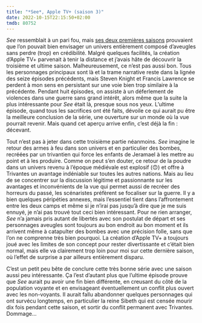 ```yaml
---
title: "*See*, Apple TV+ (saison 3)"
date: 2022-10-15T22:15:50+02:00
tmdb: 80752 
---
```


*See* ressemblait à un pari fou, mais [ses deux premières saisons](https://voiretmanger.fr/see-knight-lawrence-apple-tv/) prouvaient que l’on pouvait bien envisager un univers entièrement composé d’aveugles sans perdre (trop) en crédibilité. Malgré quelques facilités, la création d’Apple TV+ parvenait à tenir la distance et j’avais hâte de découvrir la troisième et ultime saison. Malheureusement, ce n’est pas aussi bon. Tous les personnages principaux sont là et la trame narrative reste dans la lignée des seize épisodes précédents, mais Steven Knight et Francis Lawrence se perdent à mon sens en persistant sur une voie bien trop similaire à la précédente. Pendant huit épisodes, on assiste à un déferlement de violences dans une guerre sans grand intérêt, alors même que la suite la plus intéressante pour *See* était là, presque sous nos yeux. L’ultime épisode, quand tous les sacrifices ont été faits, dévoile ce qui aurait pu être la meilleure conclusion de la série, une ouverture sur un monde où la vue pourrait revenir. Mais quand cet aperçu arrive enfin, c’est déjà la fin : décevant.

Tout n’est pas à jeter dans cette troisième partie néanmoins. *See* imagine le retour des armes à feu dans son univers et en particulier des bombes, recréées par un trivantien qui force les enfants de Jeramael à les mettre au point et à les produire. Comme on peut s’en douter, ce retour de la poudre dans un univers revenu à l’époque médiévale est explosif (🙃) et offre à Trivantes un avantage indéniable sur toutes les autres nations. Mais au lieu de se concentrer sur la discussion légitime et passionnante sur les avantages et inconvénients de la vue qui permet aussi de recréer des horreurs du passé, les scénaristes préfèrent se focaliser sur la guerre. Il y a bien quelques péripéties annexes, mais l’essentiel tient dans l’affrontement entre les deux camps et même si je n’irai pas jusqu’à dire que je me suis ennuyé, je n’ai pas trouvé tout ceci bien intéressant. Pour ne rien arranger, *See* n’a jamais pris autant de libertés avec son postulat de départ et ses personnages aveugles sont toujours au bon endroit au bon moment et ils arrivent même à catapulter des bombes avec une précision folle, sans que l’on ne comprenne très bien pourquoi. La création d’Apple TV+ a toujours joué avec les limites de son concept pour rester divertissante et c’était bien normal, mais elle va clairement trop loin pour moi sur cette dernière saison, où l’effet de surprise a par ailleurs entièrement disparu.

C’est un petit peu bête de conclure cette très bonne série avec une saison aussi peu intéressante. Ça l’est d’autant plus que l’ultime épisode prouve que *See* aurait pu avoir une fin bien différente, en creusant du côté de la population voyante et en envisageant éventuellement un conflit plus ouvert avec les non-voyants. Il aurait fallu abandonner quelques personnages qui ont survécu longtemps, en particulier la reine Sibeth qui est censée mourir dix fois pendant cette saison, et sortir du conflit permanent avec Trivantes. Dommage…